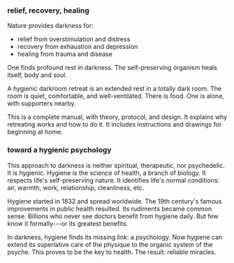 <!---->

### relief, recovery, healing

Nature provides darkness for:

- relief from overstimulation and distress
- recovery from exhaustion and depression
- healing from trauma and disease

One finds profound rest in darkness. The self-preserving organism heals itself, body and soul.

A hygienic darkroom retreat is an extended rest in a totally dark room. The room is quiet, comfortable, and well-ventilated. There is food. One is alone, with supporters nearby. 

This is a complete manual, with theory, protocol, and design. It explains why retreating works and how to do it. It includes instructions and drawings for beginning at home.

### toward a hygienic psychology

This approach to darkness is neither spiritual, therapeutic, nor psychedelic. It is hygienic. Hygiene is the science of health, a branch of biology. It respects life's self-preserving nature. It identifies life's normal conditions: air, warmth, work, relationship, cleanliness, etc.

Hygiene started in 1832 and spread worldwide. The 19th century's famous improvements in public health resulted. Its rudiments became common sense. Billions who never see doctors benefit from hygiene daily. But few know it formally---or its greatest benefits.

In darkness, hygiene finds its missing link: a psychology. Now hygiene can extend its superlative care of the physique to the organic system of the psyche. This proves to be the key to health. The result: reliable miracles.
